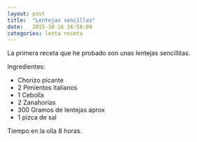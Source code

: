 ```yaml
---
layout: post
title:  "Lentejas sencillas"
date:   2015-10-16 16:58:00
categories: lenta receta
---
```


La primera receta que he probado son unas lentejas sencillitas.

Ingredientes:

* Chorizo picante
* 2 Pimientos italianos
* 1 Cebolla
* 2 Zanahorias
* 300 Gramos de lentejas aprox
* 1 pizca de sal

Tiempo en la olla 8 horas.

[amazon_olla]:      http://www.amazon.es/gp/product/B00BFA6CTW?psc=1&redirect=true&ref_=oh_aui_detailpage_o00_s00
[amazon_temportizador]:   http://www.amazon.es/gp/product/B000KJR5S6?psc=1&redirect=true&ref_=oh_aui_detailpage_o00_s00

